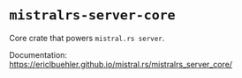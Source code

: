 # `mistralrs-server-core`

Core crate that powers `mistral.rs server`.

Documentation: https://ericlbuehler.github.io/mistral.rs/mistralrs_server_core/
